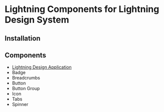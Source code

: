 # Lightning Components for Lightning Design System

## Installation

## Components
- [Lightning Design Application](documentation/lightningDesignApplication.md)
- Badge
- Breadcrumbs
- Button
- Button Group
- Icon
- Tabs
- Spinner
